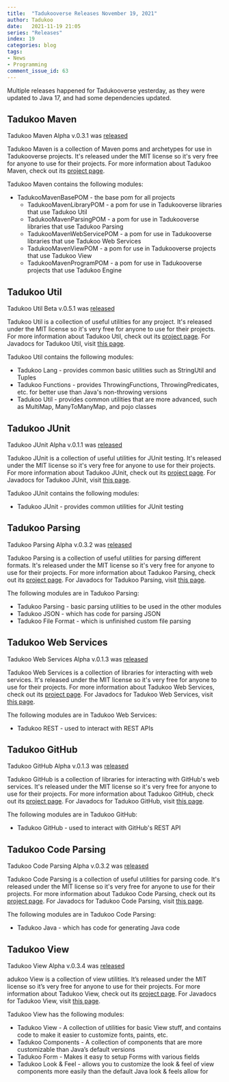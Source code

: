 ```yaml
---
title:  "Tadukooverse Releases November 19, 2021"
author: Tadukoo
date:   2021-11-19 21:05
series: "Releases"
index: 19
categories: blog
tags: 
- News
- Programming
comment_issue_id: 63
---
```

Multiple releases happened for Tadukooverse yesterday, as they were updated to Java 17, and had some dependencies updated.

## Tadukoo Maven
Tadukoo Maven Alpha v.0.3.1 was [released](https://github.com/Tadukooverse/TadukooMaven/releases/tag/0.3.1-Alpha)

Tadukoo Maven is a collection of Maven poms and archetypes for use in Tadukooverse projects. It's released under the MIT license so it's very free for anyone to use for their projects. For more information about Tadukoo Maven, 
check out its [project page](/projects/TadukooMaven.html).

Tadukoo Maven contains the following modules:
* TadukooMavenBasePOM - the base pom for all projects
  * TadukooMavenLibraryPOM - a pom for use in Tadukooverse libraries that use Tadukoo Util
  * TadukooMavenParsingPOM - a pom for use in Tadukooverse libraries that use Tadukoo Parsing
  * TadukooMavenWebServicePOM - a pom for use in Tadukooverse libraries that use Tadukoo Web Services
  * TadukooMavenViewPOM - a pom for use in Tadukooverse projects that use Tadukoo View
  * TadukooMavenProgramPOM - a pom for use in Tadukooverse projects that use Tadukoo Engine

## Tadukoo Util
Tadukoo Util Beta v.0.5.1 was [released](https://github.com/Tadukooverse/TadukooUtil/releases/tag/0.5.1-Beta)

Tadukoo Util is a collection of useful utilities for any project. It's released under the MIT license so it's very free for anyone to use for their projects. For more information about 
Tadukoo Util, check out its [project page](https://tadukooverse.github.io/projects/TadukooUtil.html). For Javadocs for Tadukoo Util, visit [this page](https://tadukooverse.github.io/docs/TadukooUtil/current/index.html).

Tadukoo Util contains the following modules:
- Tadukoo Lang - provides common basic utilities such as StringUtil and Tuples
- Tadukoo Functions - provides ThrowingFunctions, ThrowingPredicates, etc. for better use than Java's non-throwing versions
- Tadukoo Util - provides common utilities that are more advanced, such as MultiMap, ManyToManyMap, and pojo classes

## Tadukoo JUnit
Tadukoo JUnit Alpha v.0.1.1 was [released](https://github.com/Tadukooverse/TadukooJUnit/releases/tag/0.1.1-Alpha)

Tadukoo JUnit is a collection of useful utilities for JUnit testing. It's released under the MIT license so it's very free for anyone to use for their projects. For more information about 
Tadukoo JUnit, check out its [project page](https://tadukooverse.github.io/projects/TadukooJUnit.html). For Javadocs for Tadukoo JUnit, visit [this page](https://tadukooverse.github.io/docs/TadukooJUnit/current/index.html).

Tadukoo JUnit contains the following modules:
- Tadukoo JUnit - provides common utilities for JUnit testing

## Tadukoo Parsing
Tadukoo Parsing Alpha v.0.3.2 was [released](https://github.com/Tadukooverse/TadukooParsing/releases/tag/v.0.3.2-Alpha)

Tadukoo Parsing is a collection of useful utilities for parsing different formats. It's released under the MIT license so it's very free for anyone to use for their projects. For more information about 
Tadukoo Parsing, check out its [project page](https://tadukooverse.github.io/projects/TadukooParsing.html). For Javadocs for Tadukoo Parsing, visit [this page](https://tadukooverse.github.io/docs/TadukooParsing/current/index.html).

The following modules are in Tadukoo Parsing:
- Tadukoo Parsing - basic parsing utilities to be used in the other modules
- Tadukoo JSON - which has code for parsing JSON
- Tadukoo File Format - which is unfinished custom file parsing

## Tadukoo Web Services
Tadukoo Web Services Alpha v.0.1.3 was [released](https://github.com/Tadukooverse/TadukooWebServices/releases/tag/0.1.3-Alpha)

Tadukoo Web Services is a collection of libraries for interacting with web services. It's released under the MIT license so it's very free for anyone to use for their projects. For more information about 
Tadukoo Web Services, check out its [project page](https://tadukooverse.github.io/projects/TadukooWebServices.html). For Javadocs for Tadukoo Web Services, visit [this page](https://tadukooverse.github.io/docs/TadukooWebServices/current/index.html).

The following modules are in Tadukoo Web Services:
- Tadukoo REST - used to interact with REST APIs

## Tadukoo GitHub
Tadukoo GitHub Alpha v.0.1.3 was [released](https://github.com/Tadukooverse/TadukooGitHub/releases/tag/0.1.3-Alpha)

Tadukoo GitHub is a collection of libraries for interacting with GitHub's web services. It's released under the MIT license so it's very free for anyone to use for their projects. For more information about 
Tadukoo GitHub, check out its [project page](https://tadukooverse.github.io/projects/TadukooGitHub.html). For Javadocs for Tadukoo GitHub, visit [this page](https://tadukooverse.github.io/docs/TadukooGitHub/current/index.html).

The following modules are in Tadukoo GitHub:
- Tadukoo GitHub - used to interact with GitHub's REST API

## Tadukoo Code Parsing
Tadukoo Code Parsing Alpha v.0.3.2 was [released](https://github.com/Tadukooverse/TadukooCodeParsing/releases/tag/0.3.2-Alpha)

Tadukoo Code Parsing is a collection of useful utilities for parsing code. It's released under the MIT license so it's very free for anyone to use for their projects. For more information about 
Tadukoo Code Parsing, check out its [project page](https://tadukooverse.github.io/projects/TadukooCodeParsing.html). For Javadocs for Tadukoo Code Parsing, visit [this page](https://tadukooverse.github.io/docs/TadukooCodeParsing/current/index.html).

The following modules are in Tadukoo Code Parsing:
- Tadukoo Java - which has code for generating Java code

## Tadukoo View
Tadukoo View Alpha v.0.3.4 was [released](https://github.com/Tadukooverse/TadukooView/releases/tag/0.3.4-Alpha)

adukoo View is a collection of view utilities. It’s released under the MIT license so it’s very free for anyone to use for their projects. For more information about 
Tadukoo View, check out its [project page](https://tadukooverse.github.io/TadukooView.html). For Javadocs for Tadukoo View, visit [this page](https://tadukooverse.github.io/docs/TadukooView/current/index.html).

Tadukoo View has the following modules:
- Tadukoo View - A collection of utilities for basic View stuff, and contains code to make it easier to customize fonts, paints, etc.
- Tadukoo Components - A collection of components that are more customizable than Java’s default versions
- Tadukoo Form - Makes it easy to setup Forms with various fields
- Tadukoo Look & Feel - allows you to customize the look & feel of view components more easily than the default Java look & feels allow for
